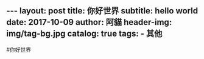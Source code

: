 ﻿﻿---layout:     posttitle:      你好世界subtitle:   hello world date:       2017-10-09author:     阿貓header-img: img/tag-bg.jpgcatalog: truetags:    - 其他---#你好世界